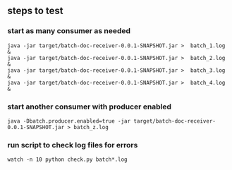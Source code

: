 ## steps to test

### start as many consumer as needed 
``` 
java -jar target/batch-doc-receiver-0.0.1-SNAPSHOT.jar >  batch_1.log & 
java -jar target/batch-doc-receiver-0.0.1-SNAPSHOT.jar >  batch_2.log &
java -jar target/batch-doc-receiver-0.0.1-SNAPSHOT.jar >  batch_3.log &
java -jar target/batch-doc-receiver-0.0.1-SNAPSHOT.jar >  batch_4.log &

```

### start another consumer with producer enabled 
```
java -Dbatch.producer.enabled=true -jar target/batch-doc-receiver-0.0.1-SNAPSHOT.jar > batch_z.log 
```


### run script to check log files for errors
```
watch -n 10 python check.py batch*.log

```